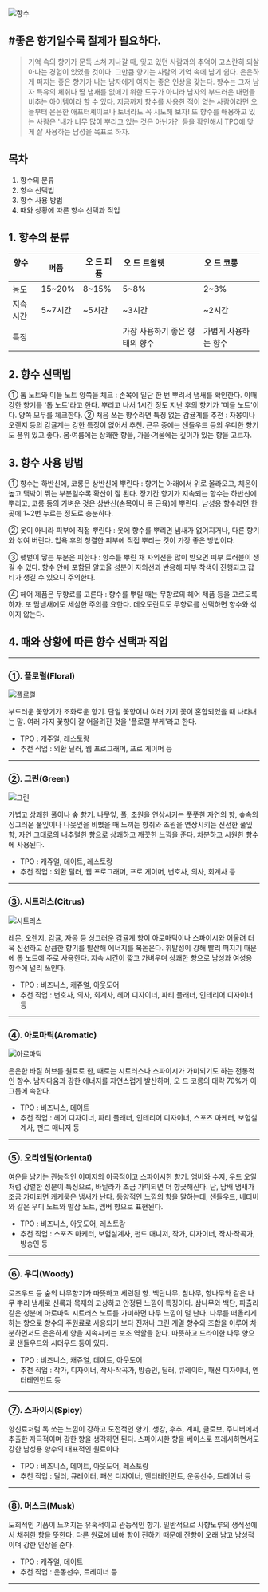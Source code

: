 ![향수](http://i59.tinypic.com/2eyb6le.jpg)

#좋은 향기일수록 절제가 필요하다.
----
>기억 속의 향기가 문득 스쳐 지나갈 때, 잊고 있던 사람과의 추억이 고스란히 되살아나는 경험이 있었을 것이다. 그만큼 향기는 사람의 기억 속에 남기 쉽다. 은은하게 퍼지는 좋은 향기가 나는 남자에게 여자는 좋은 인상을 갖는다. 향수는 그저 남자 특유의 체취나 땀 냄새를 없애기 위한 도구가 아니라 남자의 부드러운 내면을 비추는 아이템이라 할 수 있다.
>지금까지 향수를 사용한 적이 없는 사람이라면 오늘부터 은은한 애프터셰이브나 토너라도 꼭 시도해 보자! 또 향수를 애용하고 있는 사람은 '내가 너무 많이 뿌리고 있는 것은 아닌가?' 등을 확인해서 TPO에 맞게 잘 사용하는 남성을 목표로 하자.

## 목차 
 1. 향수의 분류
 2. 향수 선택법
 3. 향수 사용 방법 
 4. 때와 상황에 따른 향수 선택과 직업

## 1. 향수의 분류
| 향수     | 퍼퓸    | 오 드 퍼퓸 | 오 드 트왈렛                     | 오 드 코롱            |
|----------|---------|------------|----------------------------------|-----------------------|
| 농도     | 15~20%  | 8~15%      | 5~8%                             | 2~3%                  |
| 지속시간 | 5~7시간 | ~5시간     | ~3시간                           | ~2시간                |
| 특징     |         |            |  가장 사용하기  좋은 형태의 향수 |  가볍게 사용하는 향수 |
## 2. 향수 선택법

① 톱 노트와 미들 노트 양쪽을 체크 : 손목에 일단 한 번 뿌려서 냄새를 확인한다. 이때 강한 향기를 '톱 노트'라고 한다. 뿌리고 나서 1시간 정도 지난 후의 향기가 '미들 노트'이다. 양쪽 모두를 체크한다.
② 처음 쓰는 향수라면 특징 없는 감귤계를 추천 : 자몽이나 오렌지 등의 감귤계는 강한 특징이 없어서 추천. 근무 중에는 샌들우드 등의 우디한 향기도 품위 있고 좋다. 봄·여름에는 상쾌한 향을, 가을·겨울에는 깊이가 있는 향을 고르자.



## 3. 향수 사용 방법

① 향수는 하반신에, 코롱은 상반신에 뿌린다 : 향기는 아래에서 위로 올라오고, 체온이 높고 맥박이 뛰는 부분일수록 확산이 잘 된다. 장기간 향기가 지속되는 향수는 하반신에 뿌리고, 코롱 등의 가벼운 것은 상반신(손목이나 목 근육)에 뿌린다. 남성용 향수라면 한곳에 1~2번 누르는 정도로 충분하다.

② 옷이 아니라 피부에 직접 뿌린다 : 옷에 향수를 뿌리면 냄새가 없어지거나, 다른 향기와 섞여 버린다. 입욕 후의 청결한 피부에 직접 뿌리는 것이 가장 좋은 방법이다.

③ 햇볕이 닿는 부분은 피한다 : 향수를 뿌린 채 자외선을 많이 받으면 피부 트러블이 생길 수 있다. 향수 안에 포함된 알코올 성분이 자외선과 반응해 피부 착색이 진행되고 잡티가 생길 수 있으니 주의한다.

④ 헤어 제품은 무향료를 고른다 : 향수를 뿌릴 때는 무향료의 헤어 제품 등을 고르도록 하자. 또 땀냄새에도 세심한 주의를 요한다. 데오도란트도 무향료를 선택하면 향수와 섞이지 않는다.

## 4. 때와 상황에 따른 향수 선택과 직업
---
### ①. 플로럴(Floral)
![플로럴](http://www.foodsoap.co.kr/shopimages/foodsoap/0470030000252.jpg?07121602)

부드러운 꽃향기가 조화로운 향기. 단일 꽃향이나 여러 가지 꽃이 혼합되었을 때 나타내는 말. 여러 가지 꽃향이 잘 어울려진 것을 '플로럴 부케'라고 한다.
* TPO : 캐주얼, 레스토랑 
* 추천 직업 : 외환 딜러, 웹 프로그래머, 프로 게이머 등

---
### ②. 그린(Green)
![그린](https://img.kr.news.samsung.com/kr/wp-content/uploads/2013/03/%EC%88%B296481.jpg)

가볍고 상쾌한 풀이나 숲 향기. 나뭇잎, 풀, 초원을 연상시키는 풋풋한 자연의 향, 숲속의 싱그러운 풀잎이나 나뭇잎을 비볐을 때 느끼는 향취와 초원을 연상시키는 신선한 풀잎 향, 자연 그대로의 내추럴한 향으로 상쾌하고 깨끗한 느낌을 준다. 차분하고 시원한 향수에 사용된다.
* TPO : 캐쥬얼, 데이트, 레스토랑
* 추천 직업 : 외환 딜러, 웹 프로그래머, 프로 게이머, 변호사, 의사, 회계사 등

---
### ③. 시트러스(Citrus)
![시트러스](http://t1.daumcdn.net/news/201601/18/livingsense/20160118114515946lekz.jpg)

레몬, 오렌지, 감귤, 자몽 등 싱그러운 감귤계 향이 아로마틱이나 스파이시와 어울려 더욱 신선하고 상큼한 향기를 발산해 에너지를 복돋운다. 휘발성이 강해 빨리 퍼지기 때문에 톱 노트에 주로 사용한다. 지속 시간이 짧고 가벼우며 상쾌한 향으로 남성과 여성용 향수에 널리 쓰인다.
* TPO : 비즈니스, 캐쥬얼, 아웃도어
* 추천 직업 : 변호사, 의사, 회계사, 헤어 디자이너, 파티 플래너, 인테리어 디자이너 등

---
### ④. 아로마틱(Aromatic)
![아로마틱](http://static.wixstatic.com/media/9a621e_ef0651420cd44d2dab30627fcb4bf345.jpg_srz_961_355_85_22_0.50_1.20_0.00_jpg_srz)

은은한 바질 허브를 원료로 한, 때로는 시트러스나 스파이시가 가미되기도 하는 전통적인 향수. 남자다움과 강한 에너지를 자연스럽게 발산하며, 오 드 코롱의 대략 70%가 이 그룹에 속한다.
* TPO : 비즈니스, 데이트
* 추천 직업 : 헤어 디자이너, 파티 플래너, 인테리어 디자이너, 스포츠 마케터, 보험설계사, 펀드 매니저 등

---
### ⑤. 오리엔탈(Oriental)
여운을 남기는 관능적인 이미지의 이국적이고 스파이시한 향기. 앰버와 수지, 우드 오일처럼 강렬한 성분이 특징으로, 바닐라가 조금 가미되면 더 향긋해진다. 단, 담배 냄새가 조금 가미되면 케케묵은 냄새가 난다. 동양적인 느낌의 향을 말하는데, 샌들우드, 베티버와 같은 우디 노트와 발삼 노트, 앰버 향으로 표현된다.
* TPO : 비즈니스, 아웃도어, 레스토랑
* 추천 직업 : 스포츠 마케터, 보험설계사, 펀드 매니저, 작가, 디자이너, 작사·작곡가, 방송인 등

---
### ⑥. 우디(Woody)
로즈우드 등 숲의 나무향기가 따뜻하고 세련된 향. 백단나무, 참나무, 향나무와 같은 나무 뿌리 냄새로 신록과 목재의 고상하고 안정된 느낌이 특징이다. 삼나무와 백단, 파출리 같은 성분에 아로마틱 시트러스 노트를 가미하면 나무 느낌이 덜 난다. 나무를 떠올리게 하는 향으로 향수의 주원료로 사용되기 보다 진저나 그린 계열 향수와 조합을 이루어 차분하면서도 은은하게 향을 지속시키는 보조 역할을 한다. 따뜻하고 드라이한 나무 향으로 샌들우드와 시더우드 등이 있다.
* TPO : 비즈니스, 캐쥬얼, 데이트, 아웃도어
* 추천 직업 : 작가, 디자이너, 작사·작곡가, 방송인, 딜러, 큐레이터, 패션 디자이너, 엔터테인먼트 등

---
### ⑦. 스파이시(Spicy)
향신료처럼 톡 쏘는 느낌이 강하고 도전적인 향기. 생강, 후추, 계피, 클로브, 주니버에서 추출한 자극적이며 강한 향을 생각하면 된다. 스파이시한 향을 베이스로 프레시하면서도 강한 남성용 향수의 대표적인 원료이다.
* TPO : 비즈니스, 데이트, 아웃도어, 레스토랑
* 추천 직업 : 딜러, 큐레이터, 패션 디자이너, 엔터테인먼트, 운동선수, 트레이너 등

---
### ⑧. 머스크(Musk)
도회적인 기품이 느껴지는 유혹적이고 관능적인 향기. 일반적으로 사향노루의 생식선에서 채취한 향을 뜻한다. 다른 원료에 비해 향이 진하기 때문에 잔향이 오래 남고 남성적이며 강한 인상을 준다.
* TPO : 캐쥬얼, 데이트
* 추천 직업 : 운동선수, 트레이너 등

---
